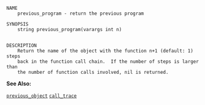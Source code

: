 
```
NAME
	previous_program - return the previous program

SYNOPSIS
	string previous_program(varargs int n)


DESCRIPTION
	Return the name of the object with the function n+1 (default: 1) steps
	back in the function call chain.  If the number of steps is larger than
	the number of function calls involved, nil is returned.

```

**See Also:**

 [`previous_object`](./previous_object.md)
 [`call_trace`](./call_trace.md)
